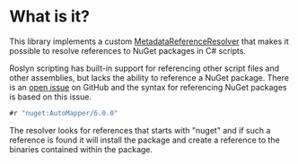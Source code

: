 # What is it?

This library implements a custom [MetadataReferenceResolver](https://github.com/dotnet/roslyn/blob/master/src/Compilers/Core/Portable/MetadataReference/MetadataReferenceResolver.cs) that makes it possible to resolve references to NuGet packages in C# scripts.

Roslyn scripting has built-in support for referencing other script files and other assemblies, but lacks the ability to reference a NuGet package. There is an [open issue](https://github.com/dotnet/roslyn/issues/6900) on GitHub and the syntax for referencing NuGet packages is based on this issue.

```c#
#r "nuget:AutoMapper/6.0.0"
```



The resolver looks for references that starts with "nuget" and if such a reference is found it will install the package and create a reference to the binaries contained within the package. 









